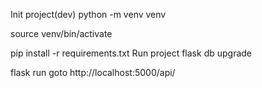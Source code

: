 Init project(dev)
python -m venv venv

source venv/bin/activate

pip install -r requirements.txt
Run project
flask db upgrade

flask run
goto http://localhost:5000/api/

